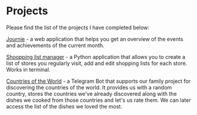 # Projects
Please find the list of the projects I have completed below:


[Journie](https://github.com/howonearth/projects/tree/dbdd309e1f6662ded8913815932c0713163b313b/journie) - a web application that helps you get an overview of the events and achievements of the current month. 

[Shoopping list manager](https://github.com/howonearth/projects/tree/dbdd309e1f6662ded8913815932c0713163b313b/shopping) - a Python application that allows you to create a list of stores you regularly visit, add and edit shopping lists for each store. Works in terminal.

[Countries of the World](https://github.com/howonearth/projects/tree/dbdd309e1f6662ded8913815932c0713163b313b/countries-project-bot) - a Telegram Bot that supports our family project for discovering the countries of the world. It provides us with a random country, stores the countries we've already discovered along with the dishes we cooked from those countries and let's us rate them. We can later access the list of the dishes we loved the most.
